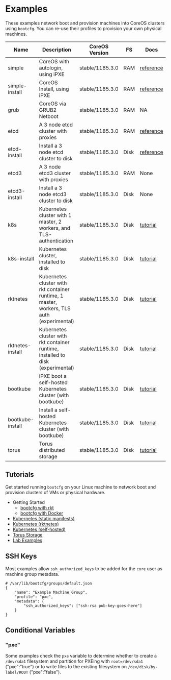 
# Examples

These examples network boot and provision machines into CoreOS clusters using `bootcfg`. You can re-use their profiles to provision your own physical machines.

| Name       | Description | CoreOS Version | FS | Docs | 
|------------|-------------|----------------|----|-----------|
| simple | CoreOS with autologin, using iPXE | stable/1185.3.0 | RAM | [reference](https://coreos.com/os/docs/latest/booting-with-ipxe.html) |
| simple-install | CoreOS Install, using iPXE | stable/1185.3.0 | RAM | [reference](https://coreos.com/os/docs/latest/booting-with-ipxe.html) |
| grub | CoreOS via GRUB2 Netboot | stable/1185.3.0 | RAM | NA |
| etcd | A 3 node etcd cluster with proxies | stable/1185.3.0 | RAM | [reference](https://coreos.com/os/docs/latest/cluster-architectures.html) |
| etcd-install | Install a 3 node etcd cluster to disk | stable/1185.3.0 | Disk | [reference](https://coreos.com/os/docs/latest/installing-to-disk.html) |
| etcd3 | A 3 node etcd3 cluster with proxies | stable/1185.3.0 | RAM | None |
| etcd3-install | Install a 3 node etcd3 cluster to disk | stable/1185.3.0 | Disk | None |
| k8s | Kubernetes cluster with 1 master, 2 workers, and TLS-authentication | stable/1185.3.0 | Disk | [tutorial](../Documentation/kubernetes.md) |
| k8s-install | Kubernetes cluster, installed to disk | stable/1185.3.0 | Disk | [tutorial](../Documentation/kubernetes.md) |
| rktnetes | Kubernetes cluster with rkt container runtime, 1 master, workers, TLS auth (experimental) | stable/1185.3.0 | Disk | [tutorial](../Documentation/rktnetes.md) |
| rktnetes-install | Kubernetes cluster with rkt container runtime, installed to disk (experimental) | stable/1185.3.0 | Disk | [tutorial](../Documentation/rktnetes.md) |
| bootkube | iPXE boot a self-hosted Kubernetes cluster (with bootkube) | stable/1185.3.0 | Disk | [tutorial](../Documentation/bootkube.md) |
| bootkube-install | Install a self-hosted Kubernetes cluster (with bootkube) | stable/1185.3.0 | Disk | [tutorial](../Documentation/bootkube.md) |
| torus | Torus distributed storage | stable/1185.3.0 | Disk | [tutorial](../Documentation/torus.md) |

## Tutorials

Get started running `bootcfg` on your Linux machine to network boot and provision clusters of VMs or physical hardware.

* Getting Started
	* [bootcfg with rkt](../Documentation/getting-started-rkt.md)
	* [bootcfg with Docker](../Documentation/getting-started-docker.md)
* [Kubernetes (static manifests)](../Documentation/kubernetes.md)
* [Kubernetes (rktnetes)](../Documentation/rktnetes.md)
* [Kubernetes (self-hosted)](../Documentation/bootkube.md)
* [Torus Storage](../Documentation/torus.md)
* [Lab Examples](https://github.com/dghubble/metal)

## SSH Keys

Most examples allow `ssh_authorized_keys` to be added for the `core` user as machine group metadata.

    # /var/lib/bootcfg/groups/default.json
    {
        "name": "Example Machine Group",
        "profile": "pxe",
        "metadata": {
            "ssh_authorized_keys": ["ssh-rsa pub-key-goes-here"]
        }
    }

## Conditional Variables

### "pxe"

Some examples check the `pxe` variable to determine whether to create a `/dev/sda1` filesystem and partition for PXEing with `root=/dev/sda1` ("pxe":"true") or to write files to the existing filesystem on `/dev/disk/by-label/ROOT` ("pxe":"false").
